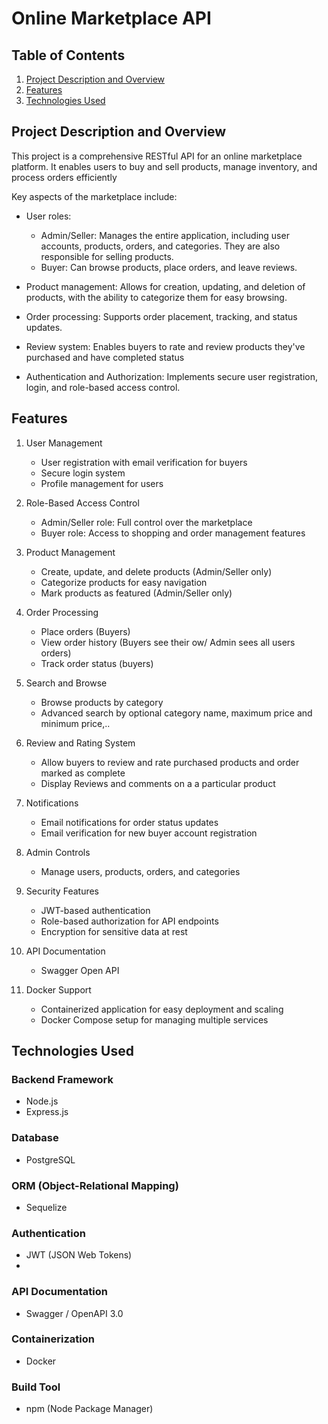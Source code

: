 # Online Marketplace API

## Table of Contents
1. [Project Description and Overview](#project-description-and-overview)
2. [Features](#features)
3. [Technologies Used](#technologies-used)

## Project Description and Overview

This project is a comprehensive RESTful API for an online marketplace platform. It enables users to buy and sell products, manage inventory, and process orders efficiently

Key aspects of the marketplace include:

- User roles: 
  - Admin/Seller: Manages the entire application, including user accounts, products, orders, and categories. They are also responsible for selling products.
  - Buyer: Can browse products, place orders, and leave reviews.

- Product management: Allows for creation, updating, and deletion of products, with the ability to categorize them for easy browsing.

- Order processing: Supports order placement, tracking, and status updates.

- Review system: Enables buyers to rate and review products they've purchased and have completed status

- Authentication and Authorization: Implements secure user registration, login, and role-based access control.


## Features

1. User Management
   - User registration with email verification for buyers
   - Secure login system
   - Profile management for users

2. Role-Based Access Control
   - Admin/Seller role: Full control over the marketplace
   - Buyer role: Access to shopping and order management features

3. Product Management
   - Create, update, and delete products (Admin/Seller only)
   - Categorize products for easy navigation
   - Mark products as featured (Admin/Seller only)

4. Order Processing
   - Place orders (Buyers)
   - View order history (Buyers see their ow/ Admin sees all users orders)
   - Track order status (buyers)

5. Search and Browse
   - Browse products by category
   - Advanced search by optional category name, maximum price and minimum price,..

6. Review and Rating System
   - Allow buyers to review and rate purchased products and order marked as complete
   - Display Reviews and comments on a a particular product

7. Notifications
   - Email notifications for order status updates
   - Email verification for new buyer account registration

8. Admin Controls
   - Manage users, products, orders, and categories

9. Security Features
   - JWT-based authentication
   - Role-based authorization for API endpoints
   - Encryption for sensitive data at rest

10. API Documentation
    - Swagger Open API

11. Docker Support
    - Containerized application for easy deployment and scaling
    - Docker Compose setup for managing multiple services
      
## Technologies Used

### Backend Framework
- Node.js
- Express.js
### Database
- PostgreSQL
### ORM (Object-Relational Mapping)
- Sequelize
### Authentication
- JWT (JSON Web Tokens)
- 
### API Documentation
- Swagger / OpenAPI 3.0
### Containerization
- Docker

### Build Tool
- npm (Node Package Manager)
